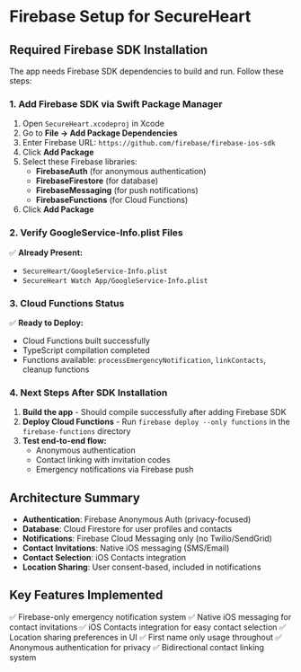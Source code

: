 # Firebase Setup for SecureHeart

## Required Firebase SDK Installation

The app needs Firebase SDK dependencies to build and run. Follow these steps:

### 1. Add Firebase SDK via Swift Package Manager

1. Open `SecureHeart.xcodeproj` in Xcode
2. Go to **File → Add Package Dependencies**
3. Enter Firebase URL: `https://github.com/firebase/firebase-ios-sdk`
4. Click **Add Package**
5. Select these Firebase libraries:
   - **FirebaseAuth** (for anonymous authentication)
   - **FirebaseFirestore** (for database)
   - **FirebaseMessaging** (for push notifications)
   - **FirebaseFunctions** (for Cloud Functions)
6. Click **Add Package**

### 2. Verify GoogleService-Info.plist Files

✅ **Already Present:**
- `SecureHeart/GoogleService-Info.plist`
- `SecureHeart Watch App/GoogleService-Info.plist`

### 3. Cloud Functions Status

✅ **Ready to Deploy:**
- Cloud Functions built successfully
- TypeScript compilation completed
- Functions available: `processEmergencyNotification`, `linkContacts`, cleanup functions

### 4. Next Steps After SDK Installation

1. **Build the app** - Should compile successfully after adding Firebase SDK
2. **Deploy Cloud Functions** - Run `firebase deploy --only functions` in the `firebase-functions` directory
3. **Test end-to-end flow:**
   - Anonymous authentication
   - Contact linking with invitation codes
   - Emergency notifications via Firebase push

## Architecture Summary

- **Authentication**: Firebase Anonymous Auth (privacy-focused)
- **Database**: Cloud Firestore for user profiles and contacts
- **Notifications**: Firebase Cloud Messaging only (no Twilio/SendGrid)
- **Contact Invitations**: Native iOS messaging (SMS/Email)
- **Contact Selection**: iOS Contacts integration
- **Location Sharing**: User consent-based, included in notifications

## Key Features Implemented

✅ Firebase-only emergency notification system
✅ Native iOS messaging for contact invitations
✅ iOS Contacts integration for easy contact selection
✅ Location sharing preferences in UI
✅ First name only usage throughout
✅ Anonymous authentication for privacy
✅ Bidirectional contact linking system